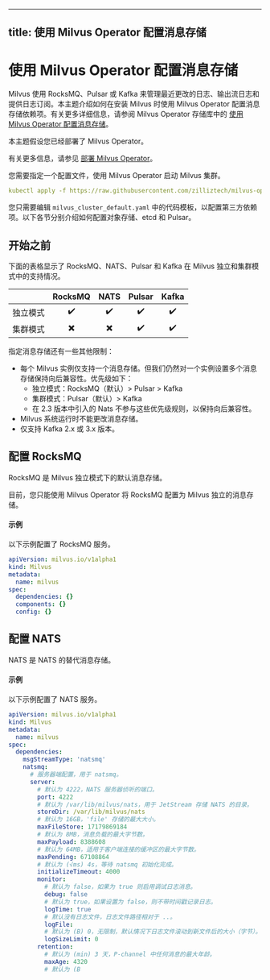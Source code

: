 
---
title:  使用 Milvus Operator 配置消息存储
---

# 使用 Milvus Operator 配置消息存储

Milvus 使用 RocksMQ、Pulsar 或 Kafka 来管理最近更改的日志、输出流日志和提供日志订阅。本主题介绍如何在安装 Milvus 时使用 Milvus Operator 配置消息存储依赖项。有关更多详细信息，请参阅 Milvus Operator 存储库中的 [使用 Milvus Operator 配置消息存储](https://github.com/zilliztech/milvus-operator/blob/main/docs/administration/manage-dependencies/message-storage.md)。

本主题假设您已经部署了 Milvus Operator。

<div class="alert note">有关更多信息，请参见 <a href="https://milvus.io/docs/v2.2.x/install_cluster-milvusoperator.md">部署 Milvus Operator</a>。</div>

您需要指定一个配置文件，使用 Milvus Operator 启动 Milvus 集群。

```YAML
kubectl apply -f https://raw.githubusercontent.com/zilliztech/milvus-operator/main/config/samples/milvus_cluster_default.yaml
```

您只需要编辑 `milvus_cluster_default.yaml` 中的代码模板，以配置第三方依赖项。以下各节分别介绍如何配置对象存储、etcd 和 Pulsar。

## 开始之前
下面的表格显示了 RocksMQ、NATS、Pulsar 和 Kafka 在 Milvus 独立和集群模式中的支持情况。

|                 | RocksMQ | NATS   | Pulsar | Kafka |
|:---------------:|:-------:|:------:|:------:|:-----:|
| 独立模式        |    ✔️    |    ✔️   |   ✔️    |   ✔️   |
|   集群模式       |    ✖️    |    ✖️   |   ✔️    |   ✔️   |

指定消息存储还有一些其他限制：
- 每个 Milvus 实例仅支持一个消息存储。但我们仍然对一个实例设置多个消息存储保持向后兼容性。优先级如下：
  - 独立模式：RocksMQ（默认）> Pulsar > Kafka
  - 集群模式：Pulsar（默认）> Kafka
  - 在 2.3 版本中引入的 Nats 不参与这些优先级规则，以保持向后兼容性。
- Milvus 系统运行时不能更改消息存储。
- 仅支持 Kafka 2.x 或 3.x 版本。

## 配置 RocksMQ
RocksMQ 是 Milvus 独立模式下的默认消息存储。

<div class="alert note">

目前，您只能使用 Milvus Operator 将 RocksMQ 配置为 Milvus 独立的消息存储。

</div>

#### 示例

以下示例配置了 RocksMQ 服务。

```YAML
apiVersion: milvus.io/v1alpha1
kind: Milvus
metadata:
  name: milvus
spec:
  dependencies: {}
  components: {}
  config: {}
```

## 配置 NATS

NATS 是 NATS 的替代消息存储。

#### 示例

以下示例配置了 NATS 服务。

```YAML
apiVersion: milvus.io/v1alpha1
kind: Milvus
metadata:
  name: milvus
spec:
  dependencies: 
    msgStreamType: 'natsmq'
    natsmq:
      # 服务器端配置，用于 natsmq。
      server: 
        # 默认为 4222，NATS 服务器侦听的端口。
        port: 4222 
        # 默认为 /var/lib/milvus/nats，用于 JetStream 存储 NATS 的目录。
        storeDir: /var/lib/milvus/nats 
        # 默认为 16GB，'file' 存储的最大大小。
        maxFileStore: 17179869184 
        # 默认为 8MB，消息负载的最大字节数。
        maxPayload: 8388608 
        # 默认为 64MB，适用于客户端连接的缓冲区的最大字节数。
        maxPending: 67108864 
        # 默认为 (√ms) 4s，等待 natsmq 初始化完成。
        initializeTimeout: 4000 
        monitor:
          # 默认为 false，如果为 true 则启用调试日志消息。
          debug: false 
          # 默认为 true，如果设置为 false，则不带时间戳记录日志。
          logTime: true 
          # 默认没有日志文件，日志文件路径相对于 ..。
          logFile: 
          # 默认为 (B) 0，无限制，默认情况下日志文件滚动到新文件后的大小（字节）。
          logSizeLimit: 0 
        retention:
          # 默认为 (min) 3 天，P-channel 中任何消息的最大年龄。
          maxAge: 4320 
          # 默认为 (B